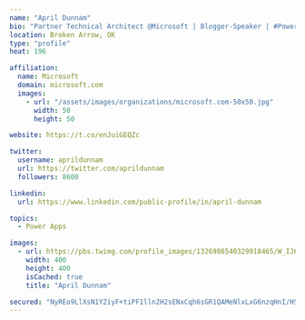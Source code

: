 ```yaml
---
name: "April Dunnam"
bio: "Partner Technical Architect @Microsoft | Blogger-Speaker | #PowerApps, #PowerAutomate, #Office365, #SharePoint | #WIT | #Karaoke Queen"
location: Broken Arrow, OK
type: "profile"
heat: 196

affiliation:
  name: Microsoft
  domain: microsoft.com
  images:
    - url: "/assets/images/organizations/microsoft.com-50x50.jpg"
      width: 50
      height: 50

website: https://t.co/enJuiGEQZc

twitter:
  username: aprildunnam
  url: https://twitter.com/aprildunnam
  followers: 8600

linkedin:
  url: https://www.linkedin.com/public-profile/in/april-dunnam

topics:
  - Power Apps

images:
  - url: https://pbs.twimg.com/profile_images/1326986540329918465/W_IJ6Ih2_400x400.jpg
    width: 400
    height: 400
    isCached: true
    title: "April Dunnam"

secured: "NyREo9LlXsN1YZiyF+tiPF1lln2H2sENxCqh6sGR1QAMeNlxLxG6nzqHnI/HS/ssVK1BWiYYYrUc/Z/ek4vGgHxmfAEqwvG0DFTBH++8lCobpJyNRvoQD/II2S9bTJ8iwfdFiukUBIiofV+mf6+bRl/+YOqTgtN6VGz1BzNSUMjO9x4mT0D2Ie7CDXiBBVQwszyOedU2W7lTxLwR+b2ikZ7IK80TPs0TABo93WiIbH8bboTLn5rBCSHAGG2zJRYSK3s2/UdHo1IA2Wnu47c9sxlTdF+x4yd0+axXFTNEvas1RBBAbfodhzMkAXHyeV2jsi0oeUM4a8cNjKTVJl5U5R24KOoU09qcK1ipxssbD33j4r37ZjFYnjSfm71rg/eRYjuDqU4edSkeBqNM3rp6atd2MPxDZD1ZAgcjEgUHyWI=;hbV/f3c29BnrADlkflb63g=="
---
```


